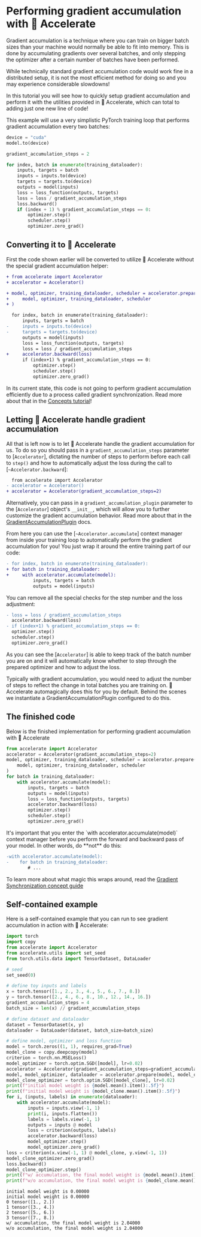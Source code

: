 <!--Copyright 2022 The HuggingFace Team. All rights reserved.

Licensed under the Apache License, Version 2.0 (the "License"); you may not use this file except in compliance with
the License. You may obtain a copy of the License at

http://www.apache.org/licenses/LICENSE-2.0

Unless required by applicable law or agreed to in writing, software distributed under the License is distributed on
an "AS IS" BASIS, WITHOUT WARRANTIES OR CONDITIONS OF ANY KIND, either express or implied. See the License for the
specific language governing permissions and limitations under the License.

⚠️ Note that this file is in Markdown but contain specific syntax for our doc-builder (similar to MDX) that may not be
rendered properly in your Markdown viewer.
-->

# Performing gradient accumulation with 🤗 Accelerate

Gradient accumulation is a technique where you can train on bigger batch sizes than 
your machine would normally be able to fit into memory. This is done by accumulating gradients over
several batches, and only stepping the optimizer after a certain number of batches have been performed.

While technically standard gradient accumulation code would work fine in a distributed setup, it is not the most efficient
method for doing so and you may experience considerable slowdowns!

In this tutorial you will see how to quickly setup gradient accumulation and perform it with the utilities provided in 🤗 Accelerate,
which can total to adding just one new line of code!

This example will use a very simplistic PyTorch training loop that performs gradient accumulation every two batches:

```python
device = "cuda"
model.to(device)

gradient_accumulation_steps = 2

for index, batch in enumerate(training_dataloader):
    inputs, targets = batch
    inputs = inputs.to(device)
    targets = targets.to(device)
    outputs = model(inputs)
    loss = loss_function(outputs, targets)
    loss = loss / gradient_accumulation_steps
    loss.backward()
    if (index + 1) % gradient_accumulation_steps == 0:
        optimizer.step()
        scheduler.step()
        optimizer.zero_grad()
```

## Converting it to 🤗 Accelerate

First the code shown earlier will be converted to utilize 🤗 Accelerate without the special gradient accumulation helper:

```diff
+ from accelerate import Accelerator
+ accelerator = Accelerator()

+ model, optimizer, training_dataloader, scheduler = accelerator.prepare(
+     model, optimizer, training_dataloader, scheduler
+ )

  for index, batch in enumerate(training_dataloader):
      inputs, targets = batch
-     inputs = inputs.to(device)
-     targets = targets.to(device)
      outputs = model(inputs)
      loss = loss_function(outputs, targets)
      loss = loss / gradient_accumulation_steps
+     accelerator.backward(loss)
      if (index+1) % gradient_accumulation_steps == 0:
          optimizer.step()
          scheduler.step()
          optimizer.zero_grad()
```

<Tip warning={true}>

  In its current state, this code is not going to perform gradient accumulation efficiently due to a process called gradient synchronization. Read more about that in the [Concepts tutorial](../concept_guides/gradient_synchronization)!

</Tip>

## Letting 🤗 Accelerate handle gradient accumulation

All that is left now is to let 🤗 Accelerate handle the gradient accumulation for us. To do so you should pass in a `gradient_accumulation_steps` parameter to [`Accelerator`], dictating the number 
of steps to perform before each call to `step()` and how to automatically adjust the loss during the call to [`~Accelerator.backward`]:

```diff
  from accelerate import Accelerator
- accelerator = Accelerator()
+ accelerator = Accelerator(gradient_accumulation_steps=2)
```

Alternatively, you can pass in a `gradient_accumulation_plugin` parameter to the [`Accelerator`] object's `__init__`, which will allow you to further customize the gradient accumulation behavior. 
Read more about that in the [GradientAccumulationPlugin](../package_reference/accelerator#accelerate.utils.GradientAccumulationPlugin) docs.

From here you can use the [`~Accelerator.accumulate`] context manager from inside your training loop to automatically perform the gradient accumulation for you!
You just wrap it around the entire training part of our code: 

```diff
- for index, batch in enumerate(training_dataloader):
+ for batch in training_dataloader:
+     with accelerator.accumulate(model):
          inputs, targets = batch
          outputs = model(inputs)
```

You can remove all the special checks for the step number and the loss adjustment:

```diff
- loss = loss / gradient_accumulation_steps
  accelerator.backward(loss)
- if (index+1) % gradient_accumulation_steps == 0:
  optimizer.step()
  scheduler.step()
  optimizer.zero_grad()
```

As you can see the [`Accelerator`] is able to keep track of the batch number you are on and it will automatically know whether to step through the prepared optimizer and how to adjust the loss. 

<Tip>
Typically with gradient accumulation, you would need to adjust the number of steps to reflect the change in total batches you are 
training on. 🤗 Accelerate automagically does this for you by default. Behind the scenes we instantiate a GradientAccumulationPlugin configured to do this.
</Tip>

## The finished code

Below is the finished implementation for performing gradient accumulation with 🤗 Accelerate

```python
from accelerate import Accelerator
accelerator = Accelerator(gradient_accumulation_steps=2)
model, optimizer, training_dataloader, scheduler = accelerator.prepare(
    model, optimizer, training_dataloader, scheduler
)
for batch in training_dataloader:
    with accelerator.accumulate(model):
        inputs, targets = batch
        outputs = model(inputs)
        loss = loss_function(outputs, targets)
        accelerator.backward(loss)
        optimizer.step()
        scheduler.step()
        optimizer.zero_grad()
```

<Tip warning={true}>
  It's important that you enter the `with accelerator.accumulate(model)` context manager before you perform the forward and backward pass of your model. In other words, do **not** do this:
  
  ```diff
  -with accelerator.accumulate(model):
  -    for batch in training_dataloader:
          # ...
  ```
</Tip>


To learn more about what magic this wraps around, read the [Gradient Synchronization concept guide](../concept_guides/gradient_synchronization)


## Self-contained example

Here is a self-contained example that you can run to see gradient accumulation in action with 🤗 Accelerate:

```python
import torch
import copy
from accelerate import Accelerator
from accelerate.utils import set_seed
from torch.utils.data import TensorDataset, DataLoader

# seed
set_seed(0)

# define toy inputs and labels
x = torch.tensor([1., 2., 3., 4., 5., 6., 7., 8.])
y = torch.tensor([2., 4., 6., 8., 10., 12., 14., 16.])
gradient_accumulation_steps = 4
batch_size = len(x) // gradient_accumulation_steps

# define dataset and dataloader
dataset = TensorDataset(x, y)
dataloader = DataLoader(dataset, batch_size=batch_size)

# define model, optimizer and loss function
model = torch.zeros((1, 1), requires_grad=True)
model_clone = copy.deepcopy(model)
criterion = torch.nn.MSELoss()
model_optimizer = torch.optim.SGD([model], lr=0.02)
accelerator = Accelerator(gradient_accumulation_steps=gradient_accumulation_steps)
model, model_optimizer, dataloader = accelerator.prepare(model, model_optimizer, dataloader)
model_clone_optimizer = torch.optim.SGD([model_clone], lr=0.02)
print(f"initial model weight is {model.mean().item():.5f}")
print(f"initial model weight is {model_clone.mean().item():.5f}")
for i, (inputs, labels) in enumerate(dataloader):
    with accelerator.accumulate(model):
        inputs = inputs.view(-1, 1)
        print(i, inputs.flatten())
        labels = labels.view(-1, 1)
        outputs = inputs @ model
        loss = criterion(outputs, labels)
        accelerator.backward(loss)
        model_optimizer.step()
        model_optimizer.zero_grad()
loss = criterion(x.view(-1, 1) @ model_clone, y.view(-1, 1))
model_clone_optimizer.zero_grad()
loss.backward()
model_clone_optimizer.step()
print(f"w/ accumulation, the final model weight is {model.mean().item():.5f}")
print(f"w/o accumulation, the final model weight is {model_clone.mean().item():.5f}")
```
```
initial model weight is 0.00000
initial model weight is 0.00000
0 tensor([1., 2.])
1 tensor([3., 4.])
2 tensor([5., 6.])
3 tensor([7., 8.])
w/ accumulation, the final model weight is 2.04000
w/o accumulation, the final model weight is 2.04000
```
